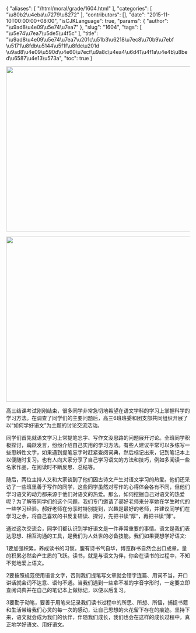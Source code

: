 {
    "aliases": [
        "/html/moral/grade/1604.html"
    ],
    "categories": [
        "\u80b2\u4eba\u7279\u8272"
    ],
    "contributors": [],
    "date": "2015-11-10T00:00:00+08:00",
    "isCJKLanguage": true,
    "params": {
        "author": "\u9ad8\u4e09\u5e74\u7ea7"
    },
    "slug": "1604",
    "tags": [
        "\u5e74\u7ea7\u5de5\u4f5c"
    ],
    "title": "\u9ad8\u4e09\u5e74\u7ea7\u201c\u51b3\u6218\u7ec8\u70b9\u7ebf \u5171\u8fdb\u5144\u5f1f\u8fde\u201d \u9ad8\u4e09\u590d\u4e60\u7ecf\u9a8c\u4ea4\u6d41\u4f1a\u4e4b\u8bed\u6587\u4e13\u573a",
    "toc": true
}


<img
    src="https://cdn.tfls.online/mirror/full/85805a9ab5c8e1be2b2eb557174d05644a22ee9f.jpg"
    style="display:block;margin-left:auto;margin-right:auto;"
    decoding="async"
    fetchpriority="auto"
    loading="lazy"
    height="451"
    width="600"
/>





<img
    src="https://cdn.tfls.online/mirror/full/6ea38cd6ce93e24bb57ab9e6fb2183e4fe135772.jpg"
    style="display:block;margin-left:auto;margin-right:auto;"
    decoding="async"
    fetchpriority="auto"
    loading="lazy"
    height="451"
    width="600"
/>




  





高三结课考试刚刚结束，很多同学非常急切地希望在语文学科的学习上掌握科学的学习方法。在调查了同学们的主要问题后，高三6班班委和团支部共同组织开展了以“如何学好语文”为主题的讨论交流活动。




同学们首先就语文学习上常提笔忘字、写作文没思路的问题展开讨论。全班同学积极探讨，踊跃发言，纷纷介绍自己实用的学习方法。有些人建议平常可以多练写一些思辨性文字，如果遇到提笔忘字时赶紧查阅词典，然后标记出来，记到笔记本上以便随时复习。也有人向大家分享了自己学习语文的方法和技巧，例如多阅读一些名家作品，在阅读时不断反思、总结等。




随后，两位主持人又和大家谈到了他们因古诗文产生对语文学习的热爱。他们还采访了一些班里善于写作的同学，这些同学虽然对写作的心得体会各有不同，但他们学习语文的动力都来源于他们对语文的热爱。那么，如何挖掘自己对语文的热爱呢？为了解答同学们的这个问题，我们专门邀请了郝好老师来分享她在学生时代的一些学习经验。郝好老师在分享时特别提到，兴趣是最好的老师，并建议同学们在学习之余，将自己喜欢的书反复研读、探讨，先把书读“厚”，再把书读“薄”。




通过这次交流会，同学们都认识到学好语文是一件非常重要的事情。语文是我们表达思想、相互沟通的工具，是我们为人处世的必备技能。我们如果要想学好语文:




1要加强积累，养成读书的习惯。腹有诗书气自华，博览群书自然会出口成章，量的积累必然会产生质的飞跃。读书，就是与语文为伴，你会在读书的过程中，不知不觉地爱上语文。




2要按照规范使用语言文字，否则我们提笔写文章就会错字连篇、用词不当，开口讲话就会词不达意、语句不通。当我们遇到一些拿不准的字音字形时，一定要立即查阅词典并在自己的笔记本上做标记，以便以后复习。




3要勤于动笔，要善于用笔来记录我们读书过程中的所思、所想、所悟，捕捉书籍和生活带给我们心灵的每一次的感动，让自己思想的火花留下存在的痕迹。坚持下来，语文就会成为我们的伙伴，伴随我们成长，我们也会在这样的成长过程中，真正地学好语文、用好语文。




  








